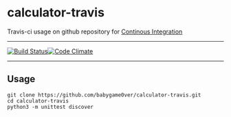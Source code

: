 # calculator-travis

Travis-ci usage on github repository for [Continous Integration](https://en.wikipedia.org/wiki/Continuous_integration)

---

[![Build Status](https://travis-ci.org/babygame0ver/calculator-travis.svg?branch=master)](https://travis-ci.org/babygame0ver/calculator-travis)[![Code Climate](https://codeclimate.com/github/babygame0ver/calculator-travis.png)](https://codeclimate.com/github/babygame0ver/calculator-travis)

---

## Usage

```
git clone https://github.com/babygame0ver/calculator-travis.git
cd calculator-travis
python3 -m unittest discover
```
